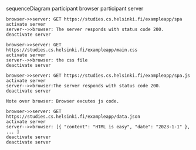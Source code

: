 
sequenceDiagram
    participant browser
    participant server

    browser->>server: GET https://studies.cs.helsinki.fi/exampleapp/spa
    activate server
    server-->>browser: The server responds with status code 200.
    deactivate server
    
    browser->>server: GET https://studies.cs.helsinki.fi/exampleapp/main.css
    activate server
    server-->>browser: the css file
    deactivate server

    browser->>server: GET https://studies.cs.helsinki.fi/exampleapp/spa.js
    activate server
    server-->>browser:The server responds with status code 200.
    deactivate server

    Note over browser: Browser excutes js code.

    browser->>server: GET https://studies.cs.helsinki.fi/exampleapp/data.json
    activate server
    server-->>browser: [{ "content": "HTML is easy", "date": "2023-1-1" }, ... ]
    deactivate server
    deactivate server
